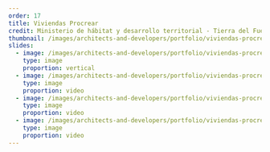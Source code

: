 ```yaml
---
order: 17
title: Viviendas Procrear
credit: Ministerio de hábitat y desarrollo territorial - Tierra del Fuego, Argentina
thumbnail: /images/architects-and-developers/portfolio/viviendas-procrear/thumbnail.jpg
slides:
  - image: /images/architects-and-developers/portfolio/viviendas-procrear/slide-1.jpg
    type: image
    proportion: vertical
  - image: /images/architects-and-developers/portfolio/viviendas-procrear/slide-2.jpg
    type: image
    proportion: video
  - image: /images/architects-and-developers/portfolio/viviendas-procrear/slide-3.jpg
    type: image
    proportion: video
  - image: /images/architects-and-developers/portfolio/viviendas-procrear/slide-4.jpg
    type: image
    proportion: video
---
```

